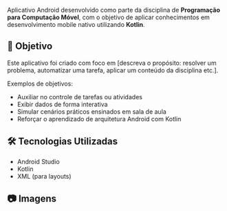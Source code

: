 Aplicativo Android desenvolvido como parte da disciplina de **Programação para Computação Móvel**, com o objetivo de aplicar conhecimentos em desenvolvimento mobile nativo utilizando **Kotlin**.

## 🎯 Objetivo

Este aplicativo foi criado com foco em [descreva o propósito: resolver um problema, automatizar uma tarefa, aplicar um conteúdo da disciplina etc.].

Exemplos de objetivos:

- Auxiliar no controle de tarefas ou atividades
- Exibir dados de forma interativa
- Simular cenários práticos ensinados em sala de aula
- Reforçar o aprendizado de arquitetura Android com Kotlin

## 🛠 Tecnologias Utilizadas

- Android Studio
- Kotlin
- XML (para layouts)

## 📷 Imagens


